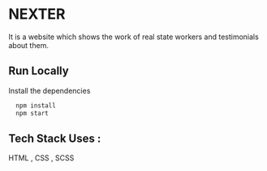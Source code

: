 # NEXTER
It is a website which shows the work of real state workers and testimonials about them. 

## Run Locally 

Install the dependencies
 
```bash 
  npm install 
  npm start
```

## Tech Stack Uses :
HTML , CSS , SCSS
